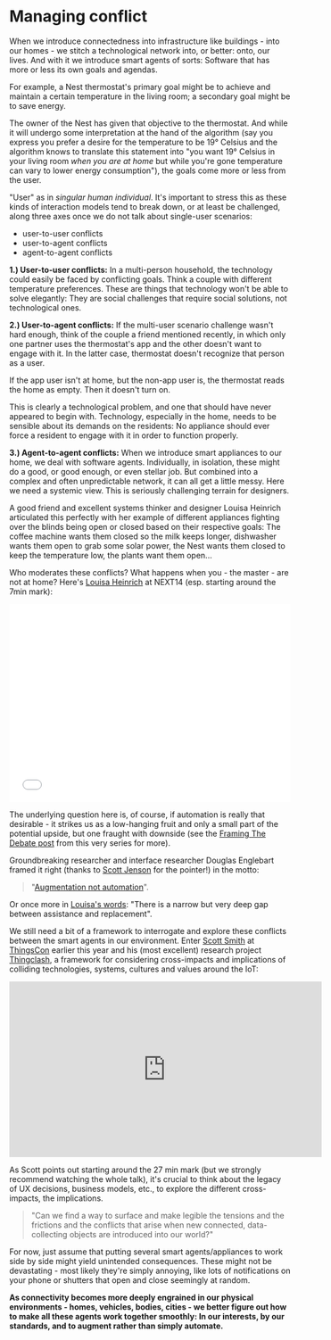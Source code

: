 # Managing conflict

When we introduce connectedness into infrastructure like buildings - into our homes - we stitch a technological network into, or better: onto, our lives. And with it we introduce smart agents of sorts: Software that has more or less its own goals and agendas.

For example, a Nest thermostat's primary goal might be to achieve and maintain a certain temperature in the living room; a secondary goal might be to save energy.

The owner of the Nest has given that objective to the thermostat. And while it will undergo some interpretation at the hand of the algorithm (say you express you prefer a desire for the temperature to be 19° Celsius and the algorithm knows to translate this statement into "you want 19° Celsius in your living room _when you are at home_ but while you're gone temperature can vary to lower energy consumption"), the goals come more or less from the user.

"User" as in _singular human individual_. It's important to stress this as these kinds of interaction models tend to break down, or at least be challenged, along three axes once we do not talk about single-user scenarios:

- user-to-user conflicts
- user-to-agent conflicts
- agent-to-agent conflicts

<!--more-->

**1.) User-to-user conflicts:** 
In a multi-person household, the technology could easily be faced by conflicting goals. Think a couple with different temperature preferences. These are things that technology won't be able to solve elegantly: They are social challenges that require social solutions, not technological ones.

**2.) User-to-agent conflicts:** 
If the multi-user scenario challenge wasn't hard enough, think of the couple a friend mentioned recently, in which only one partner uses the thermostat's app and the other doesn't want to engage with it. In the latter case, thermostat doesn't recognize that person as a user. 

If the app user isn't at home, but the non-app user is, the thermostat reads the home as empty. Then it doesn't turn on. 

This is clearly a technological problem, and one that should have never appeared to begin with. Technology, especially in the home, needs to be sensible about its demands on the residents: No appliance should ever force a resident to engage with it in order to function properly.

**3.) Agent-to-agent conflicts:** 
When we introduce smart appliances to our home, we deal with software agents. Individually, in isolation, these might do a good, or good enough, or even stellar job. But combined into a complex and often unpredictable network, it can all get a little messy. Here we need a systemic view. This is seriously challenging terrain for designers.

A good friend and excellent systems thinker and designer Louisa Heinrich articulated this perfectly with her example of different appliances fighting over the blinds being open or closed based on their respective goals: The coffee machine wants them closed so the milk keeps longer, dishwasher wants them open to grab some solar power, the Nest wants them closed to keep the temperature low, the plants want them open... 

Who moderates these conflicts? What happens when you - the master - are not at home? Here's [Louisa Heinrich](http://louisaheinrich.com) at NEXT14 (esp. starting around the 7min mark):

<iframe src="//video.nextconf.eu/v.ihtml?photo%5fid=9802229" style="width:100%;" width="630" height="355" frameborder="0" border="0" scrolling="no" allowfullscreen="1" mozallowfullscreen="1" webkitallowfullscreen="1"></iframe>

The underlying question here is, of course, if automation is really that desirable - it strikes us as a low-hanging fruit and only a small part of the potential upside, but one fraught with downside (see the [Framing The Debate post](http://www.thewavingcat.com/2015/08/07/understanding-the-connected-home-framing-the-debate/) from this very series for more).

Groundbreaking researcher and interface researcher Douglas Englebart framed it right (thanks to [Scott Jenson](http://jenson.org/) for the pointer!) in the motto:

> "[Augmentation not automation](http://www2.iath.virginia.edu/elab/hfl0035.html)". 

Or once more in [Louisa's words](http://www.louisaheinrich.com/2015/03/23/good-help-is-hard-to-find-post-26100/): "There is a narrow but very deep gap between assistance and replacement".

We still need a bit of a framework to interrogate and explore these conflicts between the smart agents in our environment. Enter [Scott Smith](http://changeist.com) at [ThingsCon](http://thingscon.com) earlier this year and his (most excellent) research project [Thingclash](http://www.thingclash.com/), a framework for considering cross-impacts and implications of colliding technologies, systems, cultures and values around the IoT:

<iframe width="560" height="315" src="https://www.youtube.com/embed/CjcJfGrWKNA" frameborder="0" allowfullscreen></iframe>

As Scott points out starting around the 27 min mark (but we strongly recommend watching the whole talk), it's crucial to think about the legacy of UX decisions, business models, etc., to explore the different cross-impacts, the implications.

> "Can we find a way to surface and make legible the tensions and the frictions and the conflicts that arise when new connected, data-collecting objects are introduced into our world?"

For now, just assume that putting several smart agents/appliances to work side by side might yield unintended consequences. These might not be devastating - most likely they're simply annoying, like lots of notifications on your phone or shutters that open and close seemingly at random. 

**As connectivity becomes more deeply engrained in our physical environments - homes, vehicles, bodies, cities - we better figure out how to make all these agents work together smoothly: In our interests, by our standards, and to augment rather than simply automate.**

